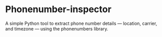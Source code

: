 # Phonenumber-inspector
A simple Python tool to extract phone number details — location, carrier, and timezone — using the phonenumbers library.
